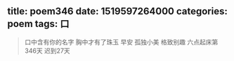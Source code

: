 title: poem346
date: 1519597264000
categories: poem
tags: 口
---
> 口中含有你的名字
胸中才有了珠玉
早安
孤独小美
格致别趣
六点起床第346天 迟到27天
